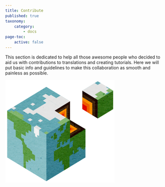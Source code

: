 ```yaml
---
title: Contribute
published: true
taxonomy:
    category:
        - docs
page-toc:
    active: false
---
```


This section is dedicated to help all those awesome people who decided to aid us with contributions to translations and creating tutorials.
Here we will put basic info and guidelines to make this collaboration as smooth and painless as possible.


![](contribute.png)
